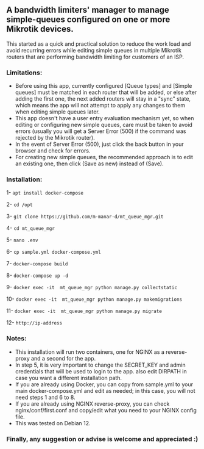 ## A bandwidth limiters' manager to manage simple-queues configured on one or more Mikrotik devices.

This started as a quick and practical solution to reduce the work load and avoid recurring errors while editing simple queues in multiple Mikrotik routers that are performing bandwidth limiting for customers of an ISP.

### Limitations:

- Before using this app, currently configured [Queue types] and [Simple queues] must be matched in each router that will be added, or else after adding the first one, the next added routers will stay in a "sync" state, which means the app will not attempt to apply any changes to them when editing simple queues later.
- This app doesn't have a user entry evaluation mechanism yet, so when editing or configuring new simple queues, care must be taken to avoid errors (usually you will get a Server Error (500) if the command was rejected by the Mikrotik router).
- In the event of Server Error (500), just click the back button in your browser and check for errors.
- For creating new simple queues, the recommended approach is to edit an existing one, then click (Save as new) instead of (Save).


### Installation:

1- `apt install docker-compose`

2- `cd /opt`

3- `git clone https://github.com/m-manar-d/mt_queue_mgr.git`

4- `cd mt_queue_mgr`

5- `nano .env`

6- `cp sample.yml docker-compose.yml`

7- `docker-compose build`

8- `docker-compose up -d`

9- `docker exec -it  mt_queue_mgr python manage.py collectstatic`

10- `docker exec -it  mt_queue_mgr python manage.py makemigrations`

11- `docker exec -it  mt_queue_mgr python manage.py migrate`

12- `http://ip-address`

### Notes:

- This installation will run two containers, one for NGINX as a reverse-proxy and a second for the app.
- In step 5, it is very important to change the SECRET_KEY and admin credentials that will be used to login to the app. also edit DIRPATH in case you want a different installation path.
- If you are already using Docker, you can copy from sample.yml to your main docker-compose.yml and edit as needed; in this case, you will not need steps 1 and 6 to 8.
- If you are already using NGINX reverse-proxy, you can check nginx/conf/first.conf and copy/edit what you need to your NGINX config file.
- This was tested on Debian 12.

### Finally, any suggestion or advise is welcome and appreciated :)
